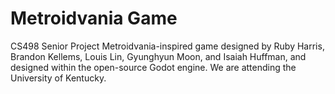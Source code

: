 # Metroidvania Game
CS498 Senior Project Metroidvania-inspired game designed by Ruby Harris, Brandon Kellems, Louis Lin, Gyunghyun Moon, and Isaiah Huffman, and designed within the open-source Godot engine. We are attending the University of Kentucky.
